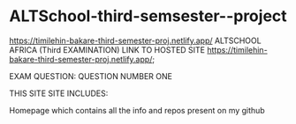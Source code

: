# ALTSchool-third-semsester--project

https://timilehin-bakare-third-semester-proj.netlify.app/ ALTSCHOOL AFRICA (Third EXAMINATION) LINK TO HOSTED SITE https://timilehin-bakare-third-semester-proj.netlify.app/;

EXAM QUESTION: QUESTION NUMBER ONE

THIS SITE SITE INCLUDES:

Homepage which contains all the info and repos present on my github
